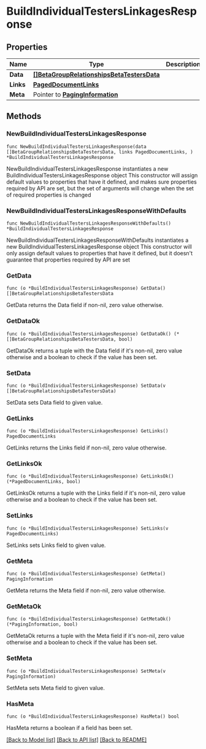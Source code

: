 # BuildIndividualTestersLinkagesResponse

## Properties

Name | Type | Description | Notes
------------ | ------------- | ------------- | -------------
**Data** | [**[]BetaGroupRelationshipsBetaTestersData**](BetaGroupRelationshipsBetaTestersData.md) |  | 
**Links** | [**PagedDocumentLinks**](PagedDocumentLinks.md) |  | 
**Meta** | Pointer to [**PagingInformation**](PagingInformation.md) |  | [optional] 

## Methods

### NewBuildIndividualTestersLinkagesResponse

`func NewBuildIndividualTestersLinkagesResponse(data []BetaGroupRelationshipsBetaTestersData, links PagedDocumentLinks, ) *BuildIndividualTestersLinkagesResponse`

NewBuildIndividualTestersLinkagesResponse instantiates a new BuildIndividualTestersLinkagesResponse object
This constructor will assign default values to properties that have it defined,
and makes sure properties required by API are set, but the set of arguments
will change when the set of required properties is changed

### NewBuildIndividualTestersLinkagesResponseWithDefaults

`func NewBuildIndividualTestersLinkagesResponseWithDefaults() *BuildIndividualTestersLinkagesResponse`

NewBuildIndividualTestersLinkagesResponseWithDefaults instantiates a new BuildIndividualTestersLinkagesResponse object
This constructor will only assign default values to properties that have it defined,
but it doesn't guarantee that properties required by API are set

### GetData

`func (o *BuildIndividualTestersLinkagesResponse) GetData() []BetaGroupRelationshipsBetaTestersData`

GetData returns the Data field if non-nil, zero value otherwise.

### GetDataOk

`func (o *BuildIndividualTestersLinkagesResponse) GetDataOk() (*[]BetaGroupRelationshipsBetaTestersData, bool)`

GetDataOk returns a tuple with the Data field if it's non-nil, zero value otherwise
and a boolean to check if the value has been set.

### SetData

`func (o *BuildIndividualTestersLinkagesResponse) SetData(v []BetaGroupRelationshipsBetaTestersData)`

SetData sets Data field to given value.


### GetLinks

`func (o *BuildIndividualTestersLinkagesResponse) GetLinks() PagedDocumentLinks`

GetLinks returns the Links field if non-nil, zero value otherwise.

### GetLinksOk

`func (o *BuildIndividualTestersLinkagesResponse) GetLinksOk() (*PagedDocumentLinks, bool)`

GetLinksOk returns a tuple with the Links field if it's non-nil, zero value otherwise
and a boolean to check if the value has been set.

### SetLinks

`func (o *BuildIndividualTestersLinkagesResponse) SetLinks(v PagedDocumentLinks)`

SetLinks sets Links field to given value.


### GetMeta

`func (o *BuildIndividualTestersLinkagesResponse) GetMeta() PagingInformation`

GetMeta returns the Meta field if non-nil, zero value otherwise.

### GetMetaOk

`func (o *BuildIndividualTestersLinkagesResponse) GetMetaOk() (*PagingInformation, bool)`

GetMetaOk returns a tuple with the Meta field if it's non-nil, zero value otherwise
and a boolean to check if the value has been set.

### SetMeta

`func (o *BuildIndividualTestersLinkagesResponse) SetMeta(v PagingInformation)`

SetMeta sets Meta field to given value.

### HasMeta

`func (o *BuildIndividualTestersLinkagesResponse) HasMeta() bool`

HasMeta returns a boolean if a field has been set.


[[Back to Model list]](../README.md#documentation-for-models) [[Back to API list]](../README.md#documentation-for-api-endpoints) [[Back to README]](../README.md)


